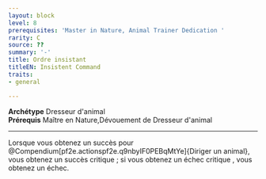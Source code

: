 ```yaml
---
layout: block
level: 8
prerequisites: 'Master in Nature, Animal Trainer Dedication '
rarity: C
source: ??
summary: '-'
title: Ordre insistant
titleEN: Insistent Command
traits:
- general

---
```


<p><span id="ctl00_MainContent_DetailedOutput"><strong>Archétype</strong>&nbsp;Dresseur d'animal&nbsp;<br><strong>Prérequis</strong> Maître en Nature,Dévouement de Dresseur d'animal <br></span></p>
<hr>
<p>Lorsque vous obtenez un succès pour @Compendium[pf2e.actionspf2e.q9nbyIF0PEBqMtYe]{Diriger un animal}, vous obtenez un succès critique ; si vous obtenez un échec critique , vous obtenez un échec.&nbsp;</p>